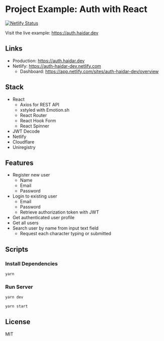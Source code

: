 # Project Example: Auth with React

[![Netlify Status](https://api.netlify.com/api/v1/badges/c05cb043-3799-423b-a090-1c2b4cb19756/deploy-status)](https://app.netlify.com/sites/auth-haidar-dev/deploys)

Visit the live example: https://auth.haidar.dev

## Links

- Production: https://auth.haidar.dev
- Netlify: https://auth-haidar-dev.netlify.com
  - Dashboard: https://app.netlify.com/sites/auth-haidar-dev/overview

## Stack

- React
  - Axios for REST API
  - xstyled with Emotion.sh
  - React Router
  - React Hook Form
  - React Spinner
- JWT Decode
- Netlify
- Cloudflare
- Uniregistry

## Features

- Register new user
  - Name
  - Email
  - Password
- Login to existing user
  - Email
  - Password
  - Retrieve authorization token with JWT
- Get authenticated user profile
- Get all users
- Search user by name from input text field
  - Request each character typing or submitted

## Scripts

### Install Dependencies

```sh
yarn
```

### Run Server

```sh
yarn dev
```

```sh
yarn start
```

## License

MIT
